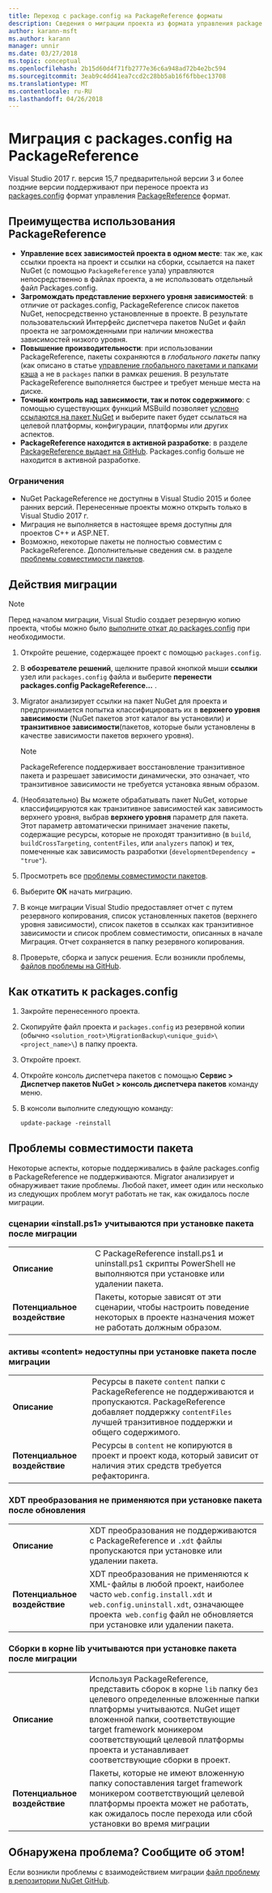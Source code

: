 ```yaml
---
title: Переход с package.config на PackageReference форматы
description: Сведения о миграции проекта из формата управления package.config PackageReference с поддержкой NuGet 4.0 + и VS2017 и .NET Core 2.0
author: karann-msft
ms.author: karann
manager: unnir
ms.date: 03/27/2018
ms.topic: conceptual
ms.openlocfilehash: 2b15d60d4f71fb2777e36c6a948ad72b4e2bc594
ms.sourcegitcommit: 3eab9c4dd41ea7ccd2c28bb5ab16f6fbbec13708
ms.translationtype: MT
ms.contentlocale: ru-RU
ms.lasthandoff: 04/26/2018
---
```

# <a name="migrate-from-packagesconfig-to-packagereference"></a>Миграция с packages.config на PackageReference

Visual Studio 2017 г. версия 15,7 предварительной версии 3 и более поздние версии поддерживают при переносе проекта из [packages.config](./packages-config.md) формат управления [PackageReference](../consume-packages/Package-References-in-Project-Files.md) формат.

## <a name="benefits-of-using-packagereference"></a>Преимущества использования PackageReference

* **Управление всех зависимостей проекта в одном месте**: так же, как ссылки проекта на проект и ссылки на сборки, ссылается на пакет NuGet (с помощью `PackageReference` узла) управляются непосредственно в файлах проекта, а не использовать отдельный файл Packages.config.
* **Загромождать представление верхнего уровня зависимостей**: в отличие от packages.config, PackageReference список пакетов NuGet, непосредственно установленные в проекте. В результате пользовательский Интерфейс диспетчера пакетов NuGet и файл проекта не загроможденными при наличии множества зависимостей низкого уровня.
* **Повышение производительности**: при использовании PackageReference, пакеты сохраняются в *глобального пакеты* папку (как описано в статье [управление глобального пакетами и папками кэша](../consume-packages/managing-the-global-packages-and-cache-folders.md) а не в `packages` папки в рамках решения. В результате PackageReference выполняется быстрее и требует меньше места на диске.
* **Точный контроль над зависимости, так и поток содержимого**: с помощью существующих функций MSBuild позволяет [условно ссылаются на пакет NuGet](../consume-packages/Package-References-in-Project-Files.md#adding-a-packagereference-condition) и выберите пакет будет ссылаться на целевой платформы, конфигурации, платформы или других аспектов.
* **PackageReference находится в активной разработке**: в разделе [PackageReference выдает на GitHub](https://aka.ms/nuget-pr-improvements). Packages.config больше не находится в активной разработке.

### <a name="limitations"></a>Ограничения

* NuGet PackageReference не доступны в Visual Studio 2015 и более ранних версий. Перенесенные проекты можно открыть только в Visual Studio 2017 г.
* Миграция не выполняется в настоящее время доступны для проектов C++ и ASP.NET.
* Возможно, некоторые пакеты не полностью совместим с PackageReference. Дополнительные сведения см. в разделе [проблемы совместимости пакетов](#package-compatibility-issues).

## <a name="migration-steps"></a>Действия миграции

> [!Note]
> Перед началом миграции, Visual Studio создает резервную копию проекта, чтобы можно было [выполните откат до packages.config](#how-to-roll-back-to-packagesconfig) при необходимости.

1. Откройте решение, содержащее проект с помощью `packages.config`.

1. В **обозревателе решений**, щелкните правой кнопкой мыши **ссылки** узел или `packages.config` файла и выберите **перенести packages.config PackageReference...** .

1. Migrator анализирует ссылки на пакет NuGet для проекта и предпринимается попытка классифицировать их в **верхнего уровня зависимости** (NuGet пакетов этот каталог вы установили) и **транзитивное зависимости**(пакетов, которые были установлены в качестве зависимости пакетов верхнего уровня).

   > [!Note]
   > PackageReference поддерживает восстановление транзитивное пакета и разрешает зависимости динамически, это означает, что транзитивное зависимости не требуется установка явным образом.

1. (Необязательно) Вы можете обрабатывать пакет NuGet, которые классифицируются как транзитивное зависимостей как зависимость верхнего уровня, выбрав **верхнего уровня** параметр для пакета. Этот параметр автоматически принимает значение пакеты, содержащие ресурсы, которые не проходят транзитивно (в `build`, `buildCrossTargeting`, `contentFiles`, или `analyzers` папок) и тех, помеченные как зависимость разработки (`developmentDependency = "true"`).

1. Просмотреть все [проблемы совместимости пакетов](#package-compatibility-issues).

1. Выберите **ОК** начать миграцию.

1. В конце миграции Visual Studio предоставляет отчет с путем резервного копирования, список установленных пакетов (верхнего уровня зависимости), список пакетов в ссылках как транзитивное зависимости и список проблем совместимости, описанных в начале Миграция. Отчет сохраняется в папку резервного копирования.

1. Проверьте, сборка и запуск решения. Если возникли проблемы, [файлов проблемы на GitHub](https://github.com/NuGet/Home/issues/).

## <a name="how-to-roll-back-to-packagesconfig"></a>Как откатить к packages.config

1. Закройте перенесенного проекта.

1. Скопируйте файл проекта и `packages.config` из резервной копии (обычно `<solution_root>\MigrationBackup\<unique_guid>\<project_name>\`) в папку проекта.

1. Откройте проект.

1. Откройте консоль диспетчера пакетов с помощью **Сервис > Диспетчер пакетов NuGet > консоль диспетчера пакетов** команду меню.

1. В консоли выполните следующую команду:

   ```ps
   update-package -reinstall
   ```

## <a name="package-compatibility-issues"></a>Проблемы совместимости пакета

Некоторые аспекты, которые поддерживались в файле packages.config в PackageReference не поддерживаются. Migrator анализирует и обнаруживает такие проблемы. Любой пакет, имеет один или несколько из следующих проблем могут работать не так, как ожидалось после миграции.

### <a name="installps1-scripts-are-ignored-when-the-package-is-installed-after-the-migration"></a>сценарии «install.ps1» учитываются при установке пакета после миграции

| | |
| --- | --- |
| **Описание** | С PackageReference install.ps1 и uninstall.ps1 скрипты PowerShell не выполняются при установке или удалении пакета. |
| **Потенциальное воздействие** | Пакеты, которые зависят от эти сценарии, чтобы настроить поведение некоторых в проекте назначения может не работать должным образом. |

### <a name="content-assets-are-not-available-when-the-package-is-installed-after-the-migration"></a>активы «content» недоступны при установке пакета после миграции

| | |
| --- | --- |
| **Описание** | Ресурсы в пакете `content` папки с PackageReference не поддерживаются и пропускаются. PackageReference добавляет поддержку `contentFiles` лучшей транзитивное поддержки и общего содержимого.  |
| **Потенциальное воздействие** | Ресурсы в `content` не копируются в проект и проект кода, который зависит от наличия этих средств требуется рефакторинга.  |

### <a name="xdt-transforms-are-not-applied-when-the-package-is-installed-after-the-upgrade"></a>XDT преобразования не применяются при установке пакета после обновления

| | |
| --- | --- |
| **Описание** | XDT преобразования не поддерживаются с PackageReference и `.xdt` файлы пропускаются при установке или удалении пакета.   |
| **Потенциальное воздействие** | XDT преобразования не применяются к XML-файлы в любой проект, наиболее часто `web.config.install.xdt` и `web.config.uninstall.xdt`, означающее проекта` web.config` файл не обновляется при установке или удалении пакета. |

### <a name="assemblies-in-the-lib-root-are-ignored-when-the-package-is-installed-after-the-migration"></a>Сборки в корне lib учитываются при установке пакета после миграции

| | |
| --- | --- |
| **Описание** | Используя PackageReference, представить сборок в корне `lib` папку без целевого определенные вложенные папки платформы учитываются. NuGet ищет вложенной папки, соответствующие target framework моникером соответствующий целевой платформы проекта и устанавливает соответствующие сборки в проект. |
| **Потенциальное воздействие** | Пакеты, которые не имеют вложенную папку сопоставления target framework моникером соответствующий целевой платформы проекта может не работать, как ожидалось после перехода или сбой установки во время миграции |

## <a name="found-an-issue-report-it"></a>Обнаружена проблема? Сообщите об этом!

Если возникли проблемы с взаимодействием миграции [файл проблему в репозитории NuGet GitHub](https://github.com/NuGet/Home/issues/).
